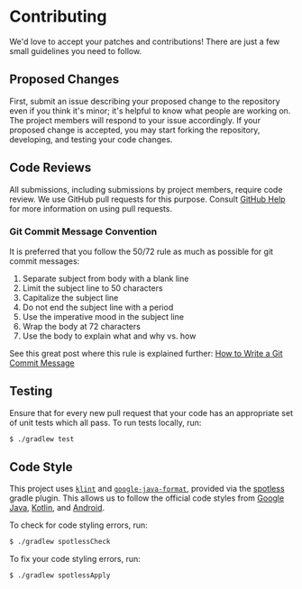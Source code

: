 # Contributing

We'd love to accept your patches and contributions! There are just a few small guidelines you
need to follow.

## Proposed Changes

First, submit an issue describing your proposed change to the repository even if you think it's
minor; it's helpful to know what people are working on. The project members will respond
to your issue accordingly. If your proposed change is accepted, you may start forking the
repository, developing, and testing your code changes.

## Code Reviews

All submissions, including submissions by project members, require code review.
We use GitHub pull requests for this purpose. Consult [GitHub Help][github-help]
for more information on using pull requests.

### Git Commit Message Convention

It is preferred that you follow the 50/72 rule as much as possible for git commit messages:

1. Separate subject from body with a blank line
2. Limit the subject line to 50 characters
3. Capitalize the subject line
4. Do not end the subject line with a period
5. Use the imperative mood in the subject line
6. Wrap the body at 72 characters
7. Use the body to explain what and why vs. how

See this great post where this rule is explained further:
[How to Write a Git Commit Message][git-commit-message]

## Testing

Ensure that for every new pull request that your code has an appropriate set of
unit tests which all pass. To run tests locally, run:
```bash
$ ./gradlew test
```

## Code Style

This project uses [`klint`][klint-url] and [`google-java-format`][google-java-format-url],
provided via the [spotless][spotless-url] gradle plugin. This allows us to follow the
official code styles from [Google Java][java-code-style], [Kotlin][kotlin-code-style], and
[Android][android-code-style].

To check for code styling errors, run:
```bash
$ ./gradlew spotlessCheck
```

To fix your code styling errors, run:
```bash
$ ./gradlew spotlessApply
```

<!-- Links to spotless formatter tools and code style guides. -->
[git-commit-message]: https://chris.beams.io/posts/git-commit/
[spotless-url]: https://github.com/diffplug/spotless
[klint-url]: https://github.com/pinterest/ktlint
[google-java-format-url]: https://github.com/google/google-java-format
[android-code-style]: https://developer.android.com/kotlin/style-guide
[java-code-style]: https://google.github.io/styleguide/javaguide.html
[kotlin-code-style]: https://kotlinlang.org/docs/reference/coding-conventions.html
[github-help]: https://help.github.com/articles/about-pull-requests/
